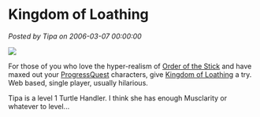 # Kingdom of Loathing

*Posted by Tipa on 2006-03-07 00:00:00*

![](../../../images/kol.gif)

For those of you who love the hyper-realism of [Order of the Stick](http://en.wikipedia.org/wiki/The_Order_of_the_Stick) and have maxed out your [ProgressQuest](http://www.progressquest.com/) characters, give [Kingdom of Loathing](http://www.kingdomofloathing.com/) a try. Web based, single player, usually hilarious.

Tipa is a level 1 Turtle Handler. I think she has enough Musclarity or whatever to level...
